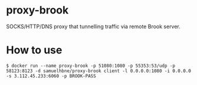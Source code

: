# proxy-brook
SOCKS/HTTP/DNS proxy that tunnelling traffic via remote Brook server.

# How to use
```
$ docker run --name proxy-brook -p 51080:1080 -p 55353:53/udp -p 58123:8123 -d samuelhbne/proxy-brook client -l 0.0.0.0:1080 -i 0.0.0.0 -s 3.112.45.233:6060 -p BROOK-PASS
```
